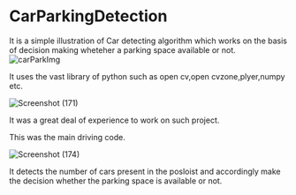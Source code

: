 # CarParkingDetection
It is a simple illustration of Car detecting algorithm which works on the basis of decision making wheteher a parking space available or not.
![carParkImg](https://user-images.githubusercontent.com/82834807/167286985-e879ce42-e350-482e-b8c7-582c062c2c38.png)

It uses the vast library of python such as open cv,open cvzone,plyer,numpy etc.

![Screenshot (171)](https://user-images.githubusercontent.com/82834807/167287090-fa616069-671a-4da1-aeae-4bb006449526.jpg)

It was a great deal of experience to work on such project.

This was the main driving code.

![Screenshot (174)](https://user-images.githubusercontent.com/82834807/167287120-3992b774-8813-40f5-9e14-9757abc06210.png)

It detects the number of cars present in the posloist and accordingly make the decision whether the parking space is available or not.
